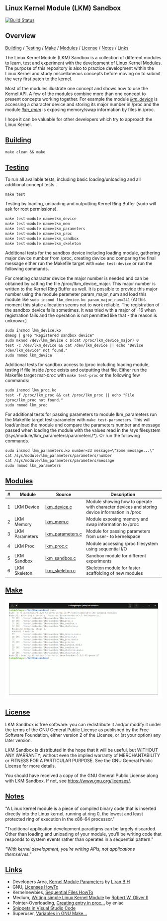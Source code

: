 Linux Kernel Module (LKM) Sandbox
---
[![Build Status](https://travis-ci.org/tpiekarski/lkm-sandbox.svg?branch=master)](https://travis-ci.org/tpiekarski/lkm-sandbox)

## Overview
[Building](#building) / [Testing](#testing) / [Make](#make) / [Modules](#modules) / [License](#license) / [Notes](#notes) / [Links](#links)

The Linux Kernel Module (LKM) Sandbox is a collection of different modules to learn, test and experiment with
the development of Linux Kernel Modules. The purpose of this repository is also to practice development within
the Linux Kernel and study miscellaneous concepts before moving on to submit the very first patch to the kernel.

Most of the modules illustrate one concept and shows how to use the Kernel API. A few of the modules combine more
than one concept to present concepts working together. For example the module *[lkm_device](lkm_device.c)* is 
accessing a character device and storing its major number in /proc and the module *[lkm_mem](lkm_mem.c)* is 
exposing memory/swap information by files in /proc. 

I hope it can be valuable for other developers which try to approach the Linux Kernel.

## [Building](#building)
```
make clean && make
```

## [Testing](#testing)
To run all available tests, including basic loading/unloading and all additional concept tests..
```
make test
```

Testing by loading, unloading and outputting Kernel Ring Buffer (sudo will ask for root permissions).
```
make test-module name=lkm_device
make test-module name=lkm_mem
make test-module name=lkm_parameters
make test-module name=lkm_proc
make test-module name=lkm_sandbox
make test-module name=lkm_skeleton
```

Additional tests for the sandbox device including loading module, gathering major device number from /proc,
creating device and comparing the final message either run the Makefile target with ```make test-device```
or run the following commands. 

For creating character device the major number is needed and can be obtained by catting the file /proc/lkm_device_major. 
This major number is written to the Kernel Ring Buffer as well. It is possible to provide this major number using the 
module parameter param_major_num and load this module like ```sudo insmod lkm_device.ko param_major_num=241``` 
(At this moment this static allocation seems not to work reliable. The registration of the sandbox device fails sometimes. 
It was tried with a major of -16 when registration fails and the operation is not permitted like that - the reason is unknown.)
```
sudo insmod lkm_device.ko
dmesg | grep "Registered sandbox device"
sudo mknod /dev/lkm_device c $(cat /proc/lkm_device_major) 0
test -c /dev/lkm_device && cat /dev/lkm_device || echo "Device /dev/lkm_device" not found."
sudo rmmod lkm_device 
```

Additional tests for sandbox access to /proc including loading module, testing if file inside /proc exists and outputting that file. 
Either run the Makefile target *test-proc* with ```make test-proc``` or the following few commands:
```
sudo insmod lkm_proc.ko
test -f /proc/lkm_proc && cat /proc/lkm_proc || echo "File /proc/lkm_proc not found."
sudo rmmod lkm_proc
```

For additional tests for passing parameters to module lkm_parameters run the Makefile target
test-parameter with ```make test-parameters```. This will load/unload the module and compare
the parameters number and message passed when loading the module with the values read in the
/sys filesystem (/sys/module/lkm_parameters/parameters/*). Or run the following commands.
```
sudo insmod lkm_parameters.ko number=33 message=\"Some message...\"
cat /sys/module/lkm_parameters/parameters/number
cat /sys/module/lkm_parameters/parameters/message
sudo rmmod lkm_parameters
```

## [Modules](#modules)
#|Module|Source|Description
---|---|---|---
1|LKM Device|[lkm_device.c](lkm_device.c)|Module showing how to operate with character devices and storing device information in /proc
2|LKM Memory|[lkm_mem.c](lkm_mem.c)|Module exposing memory and swap information to /proc
3|LKM Parameters|[lkm_parameters.c](lkm_parameters.c)|Module for passing parameters from user- to kernelspace
4|LKM Proc|[lkm_proc.c](lkm_proc.c)|Module accessing /proc filesystem using sequential I/O
5|LKM Sandbox|[lkm_sandbox.c](lkm_sandbox.c)|Sandbox module for different experiments
6|LKM Skeleton|[lkm_skeleton.c](lkm_skeleton.c)|Skeleton module for faster scaffolding of new modules

## [Make](#make)
![Screenshots of make](images/screenshots.gif?raw=true "Screenshots of make")

## [License](#license)
LKM Sandbox is free software: you can redistribute it and/or modify
it under the terms of the GNU General Public License as published by
the Free Software Foundation, either version 2 of the License, or
(at your option) any later version.

LKM Sandbox is distributed in the hope that it will be useful,
but WITHOUT ANY WARRANTY; without even the implied warranty of
MERCHANTABILITY or FITNESS FOR A PARTICULAR PURPOSE.  See the
GNU General Public License for more details.

You should have received a copy of the GNU General Public License
along with LKM Sandbox. If not, see [<https://www.gnu.org/licenses/>](https://www.gnu.org/licenses/). 

## [Notes](#notes)
"A Linux kernel module is a piece of compiled binary code that is inserted directly into 
the Linux kernel, running at ring 0, the lowest and least protected ring of execution in 
the x86–64 processor."

"Traditional application development paradigms can be largely discarded. Other than loading 
and unloading of your module, you’ll be writing code that responds to system events rather 
than operates in a sequential pattern."

*"With kernel development, you’re writing APIs, not applications themselves."*

## [Links](#links)
- Developers Area, [Kernel Module Parameters](https://devarea.com/linux-kernel-development-kernel-module-parameters/) by [Liran B.H](https://devarea.com/author/liran/)
- GNU, [Licenses HowTo](https://www.gnu.org/licenses/gpl-howto.en.html)
- Kernelnewbies, [Sequential Files HowTo](https://kernelnewbies.org/Documents/SeqFileHowTo)
- Medium, [Writing simple Linux Kernel Module](https://blog.sourcerer.io/writing-a-simple-linux-kernel-module-d9dc3762c234) by [Robert W. Oliver II](https://blog.sourcerer.io/@rwoliver2)
- Pointer-Overloading, [Creating entry in proc...](http://pointer-overloading.blogspot.com/2013/09/linux-creating-entry-in-proc-file.html) by eniac
- [Snippets in Visual Studio Code](https://code.visualstudio.com/docs/editor/userdefinedsnippets)
- Superuser, [Variables in GNU Make...](https://superuser.com/questions/790560/variables-in-gnu-make-recipes-is-that-possible)
